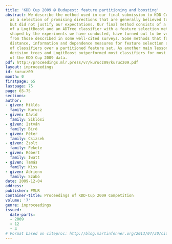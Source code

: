 ```yaml
---
title: 'KDD Cup 2009 @ Budapest: feature partitioning and boosting'
abstract: We describe the method used in our final submission to KDD Cup 2009 as well
  as a selection of promising directions that are generally believed to work well
  but did not justify our expectations. Our final method consists of a combination
  of a LogitBoost and an ADTree classifier with a feature selection method that, as
  shaped by the experiments we have conducted, have turned out to be very different
  from those described in some well-cited surveys. Some methods that failed include
  distance, information and dependence measures for feature selection as well as combination
  of classifiers over a partitioned feature set. As another main lesson learned, alternating
  decision trees and LogitBoost outperformed most classifiers for most feature subsets
  of the KDD Cup 2009 data.
pdf: http://proceedings.mlr.press/v7/kurucz09/kurucz09.pdf
layout: inproceedings
id: kurucz09
month: 0
firstpage: 65
lastpage: 75
page: 65-75
sections: 
author:
- given: Miklós
  family: Kurucz
- given: Dávid
  family: Siklósi
- given: István
  family: Bíró
- given: Péter
  family: Csizsek
- given: Zsolt
  family: Fekete
- given: Róbert
  family: Iwatt
- given: Tamás
  family: Kiss
- given: Adrienn
  family: Szabó
date: 2009-12-04
address: 
publisher: PMLR
container-title: Proceedings of KDD-Cup 2009 Competition
volume: '7'
genre: inproceedings
issued:
  date-parts:
  - 2009
  - 12
  - 4
# Format based on citeproc: http://blog.martinfenner.org/2013/07/30/citeproc-yaml-for-bibliographies/
---
```

